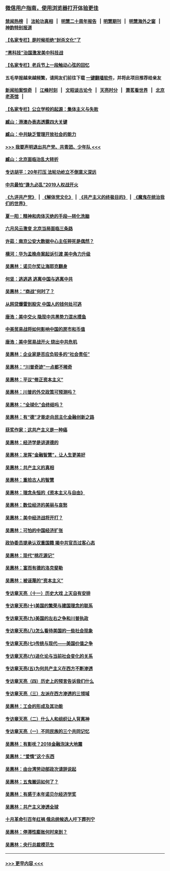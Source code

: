 ### [微信用户指南，使用浏览器打开体验更佳](https://github.com/gfw-breaker/banned-news1/blob/master/indexes/wechat-guide.md?t=0)
#### [禁闻热榜](热点新闻.md?t=0)  &nbsp;&nbsp;|&nbsp;&nbsp; [法轮功真相](https://github.com/gfw-breaker/truth/blob/master/README.md?t=0) &nbsp;&nbsp;|&nbsp;&nbsp; [明慧二十周年报告](https://github.com/gfw-breaker/mh-reports/blob/master/README.md?t=0) &nbsp;&nbsp;|&nbsp;&nbsp;[明慧期刊](https://github.com/gfw-breaker/mh-qikan) &nbsp;&nbsp;|&nbsp;&nbsp; [明慧海外之窗](https://github.com/gfw-breaker/mh-news/blob/master/README.md?t=0) &nbsp;&nbsp;|&nbsp;&nbsp; [神韵特别报道](https://github.com/gfw-breaker/mh-news/blob/master/shenyun.md?t=0)
#### [【名家专栏】是时候拒绝“封杀文化”了](../pages/nsc423/n11814093.md?t=02121644) 
#### [“黑科技”治国激发美中科技战](../pages/nsc423/n11638056.md?t=02121644) 
#### [【名家专栏】老兵节上一段触动心弦的回忆](../pages/nsc423/n11646016.md?t=02121644) 
#### 五毛举报越来越频繁，请网友们前往下载 [一键翻墙软件](https://github.com/gfw-breaker/ssr-accounts)，并将此项目推荐给亲友
#### [新闻拍案惊奇](https://github.com/gfw-breaker/banned-news1/blob/master/pages/link4.md) &nbsp;&nbsp;|&nbsp;&nbsp; [江峰时刻](https://github.com/gfw-breaker/banned-news1/blob/master/pages/link4.md) &nbsp;&nbsp;|&nbsp;&nbsp; [文昭谈古论今](https://github.com/gfw-breaker/banned-news1/blob/master/pages/link4.md) &nbsp;&nbsp;|&nbsp;&nbsp; [天亮时分](https://github.com/gfw-breaker/banned-news1/blob/master/pages/link4.md) &nbsp;&nbsp;|&nbsp;&nbsp; [萧茗看世界](https://github.com/gfw-breaker/banned-news1/blob/master/pages/link4.md) &nbsp;&nbsp;|&nbsp;&nbsp; [北京老茶馆](https://github.com/gfw-breaker/banned-news1/blob/master/pages/link4.md) &nbsp;&nbsp;|&nbsp;&nbsp; 
#### [【名家专栏】公立学校的起源：集体主义与失败](../pages/nsc423/n11601833.md?t=02121644) 
#### [臧山：港澳办表态透露四大关键](../pages/nsc423/n11421628.md?t=02121644) 
#### [臧山：中共缺乏管理开放社会的能力](../pages/nsc423/n11407457.md?t=02121644) 
#### [>>> 我要声明退出共产党、共青团、少年队 <<<](https://github.com/begood0513/goodnews/blob/master/quit/letter.md) 
#### [臧山：北京面临治乱大转折](../pages/nsc423/n11406895.md?t=02121644) 
#### [专访胡平：20年打压 法轮功屹立不倒意义深远](../pages/nsc423/n11398800.md?t=02121644) 
#### [中共最怕“逢九必乱”2019人权战开火](../pages/nsc423/n11385248.md?t=02121644) 
#### [《九评共产党》](https://github.com/begood0513/9ping.md/blob/master/README.md) &nbsp;|&nbsp; [《解体党文化》](../../../../jtdwh.md/blob/master/README.md)  &nbsp;|&nbsp; [《共产主义的终极目的》](../../../../gczydzjmd.md/blob/master/README.md) &nbsp;|&nbsp; [《魔鬼在统治我们的世界》](../../../../mgztzwmdsj.md/blob/master/README.md) 
#### [夏一阳：精神和肉体灭绝的手段—转化洗脑](../pages/nsc423/n11368250.md?t=02121644) 
#### [六月风云激变 北京当局面临三条路](../pages/nsc423/n11313668.md?t=02121644) 
#### [许茹：南京公安大数据中心主任猝死是偶然？](../pages/nsc423/n11064744.md?t=02121644) 
#### [横河：华为孟晚舟案起诉引渡 美中角力升级](../pages/nsc423/n11027230.md?t=02121644) 
#### [吴惠林：诺贝尔奖让海耶克翻身](../pages/nsc423/n10890049.md?t=02121644) 
#### [何坚：逃逃逃 逃离中国与逃离中共](../pages/nsc423/n10592891.md?t=02121644) 
#### [吴惠林：“商战”何时了？](../pages/nsc423/n10573558.md?t=02121644) 
#### [从网贷爆雷到股灾 中国人的钱何处可逃](../pages/nsc423/n10572800.md?t=02121644) 
#### [唐浩：美中交火 隐现中共黑势力混水摸鱼](../pages/nsc423/n10544040.md?t=02121644) 
#### [中美贸易战将如何影响中国的房市和币值](../pages/nsc423/n10543697.md?t=02121644) 
#### [唐浩：美中贸易战开火 烧出中共危机](../pages/nsc423/n10540126.md?t=02121644) 
#### [吴惠林：企业家是否应负较多的“社会责任”](../pages/nsc423/n10535022.md?t=02121644) 
#### [吴惠林：“川普奇迹”一点都不稀奇](../pages/nsc423/n10512808.md?t=02121644) 
#### [吴惠林：平议“修正资本主义”](../pages/nsc423/n10495724.md?t=02121644) 
#### [吴惠林：川普的外交政策可预测吗？](../pages/nsc423/n10462387.md?t=02121644) 
#### [吴惠林：“全球化”会终结吗？](../pages/nsc423/n10452838.md?t=02121644) 
#### [吴惠林：有“德”才能走向民主化金融创新之路](../pages/nsc423/n10432292.md?t=02121644) 
#### [获奖作家：这共产主义是一种癌](../pages/nsc423/n10431541.md?t=02121644) 
#### [吴惠林：经济学是讲道德的](../pages/nsc423/n10398014.md?t=02121644) 
#### [吴惠林：发挥“金融智慧”，让人生更美好](../pages/nsc423/n10375019.md?t=02121644) 
#### [吴惠林：共产主义的真相](../pages/nsc423/n10351394.md?t=02121644) 
#### [吴惠林：重拾古人的智慧](../pages/nsc423/n10337691.md?t=02121644) 
#### [吴惠林：理念永恒的《资本主义与自由》](../pages/nsc423/n10316274.md?t=02121644) 
#### [吴惠林：数位经济的美丽与哀愁](../pages/nsc423/n10292946.md?t=02121644) 
#### [吴惠林：美中经济战将开打？](../pages/nsc423/n10258825.md?t=02121644) 
#### [吴惠林：可怕的中国经济扩张](../pages/nsc423/n10219147.md?t=02121644) 
#### [政协委员提承认双重国籍 揭中共官员过客心态](../pages/nsc423/n10208809.md?t=02121644) 
#### [吴惠林：现代“桃花源记”](../pages/nsc423/n10185234.md?t=02121644) 
#### [吴惠林：富而有德的洛克斐勒](../pages/nsc423/n10142264.md?t=02121644) 
#### [吴惠林：被诬蔑的“资本主义”](../pages/nsc423/n10124816.md?t=02121644) 
#### [专访章天亮（十一）历史大戏 上天自有安排](../pages/nsc423/n10094905.md?t=02121644) 
#### [专访章天亮(十)美国的繁荣与建国理念的联系](../pages/nsc423/n10094899.md?t=02121644) 
#### [专访章天亮(九)美国的左右之争和川普执政](../pages/nsc423/n10094889.md?t=02121644) 
#### [专访章天亮(八)怎么看待美国的一些社会现象](../pages/nsc423/n10094857.md?t=02121644) 
#### [专访章天亮(七)传统与现代——美国价值之争](../pages/nsc423/n10093140.md?t=02121644) 
#### [专访章天亮(六)进化论与当前社会变化的关系](../pages/nsc423/n10092036.md?t=02121644) 
#### [专访章天亮(五)为何共产主义在西方不断渗透](../pages/nsc423/n10083620.md?t=02121644) 
#### [专访章天亮（四）历史上的预言告诉我们什么](../pages/nsc423/n10083606.md?t=02121644) 
#### [专访章天亮（三）左派在西方渗透的三领域](../pages/nsc423/n10081115.md?t=02121644) 
#### [吴惠林：工会的形成及其功能](../pages/nsc423/n10080633.md?t=02121644) 
#### [专访章天亮（二）什么人和组织让人背离神](../pages/nsc423/n10076637.md?t=02121644) 
#### [专访章天亮（一）不同民族的三个共同记忆](../pages/nsc423/n10074188.md?t=02121644) 
#### [吴惠林：有影呒？2018金融泡沫大地震](../pages/nsc423/n10040534.md?t=02121644) 
#### [吴惠林：“爱情”这个东西](../pages/nsc423/n10019423.md?t=02121644) 
#### [吴惠林：由台湾劳动部政次请辞说起](../pages/nsc423/n9979679.md?t=02121644) 
#### [吴惠林：五鬼搬运如何了？](../pages/nsc423/n9925338.md?t=02121644) 
#### [吴惠林：有感于本年诺贝尔经济学奖](../pages/nsc423/n9871883.md?t=02121644) 
#### [吴惠林：共产主义渗透全球](../pages/nsc423/n9812748.md?t=02121644) 
#### [十月革命引百年红祸 俄总统候选人吁下葬列宁](../pages/nsc423/n9810182.md?t=02121644) 
#### [吴惠林：停滞性膨胀何时来到？](../pages/nsc423/n9764136.md?t=02121644) 
#### [吴惠林：央行总裁模范生](../pages/nsc423/n9728134.md?t=02121644) 

----
#### [ >>> 更早内容 <<< ](../indexes/nsc423-earlier.md)
